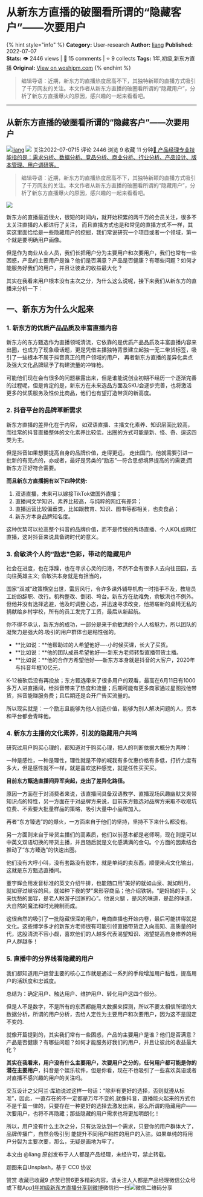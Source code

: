# 从新东方直播的破圈看所谓的“隐藏客户”——次要用户
{% hint style="info" %}
**Category:** User-research
**Author:** [liang](https://www.woshipm.com/u/731127)
**Published:** 2022-07-07  
**Stats:** 👁️ 2446 views | 💬 15 comments | ⭐ 9 collects
**Tags:** 1年,初级,新东方直播
**Original:** [View on woshipm.com](https://www.woshipm.com/user-research/5517860.html)
{% endhint %}
> 编辑导语：近期，新东方的直播热度居高不下，其独特新颖的直播方式吸引了千万网友的关注。本文作者从新东方直播的破圈看所谓的“隐藏用户”，分析了新东方直播爆火的原因，感兴趣的一起来看看吧。

---

## 从新东方直播的破圈看所谓的“隐藏客户”——次要用户

[![](https://static.qidianla.com/QIDIANVIP_USER_202111_20211116163716_9723.jpg?imageView2/1/w/72/h/72/q/100)](https://www.woshipm.com/u/731127)[liang](https://www.woshipm.com/u/731127) ![](https://static.woshipm.com/tag/1121_1@2x.png) 关注2022-07-0715 评论 2446 浏览 9 收藏 11 分钟[🔗 产品经理专业技能指的是：需求分析、数据分析、竞品分析、商业分析、行业分析、产品设计、版本管理、用户调研等。](https://ke.qidianla.com/courses/90pm)

> 编辑导语：近期，新东方的直播热度居高不下，其独特新颖的直播方式吸引了千万网友的关注。本文作者从新东方直播的破圈看所谓的“隐藏用户”，分析了新东方直播爆火的原因，感兴趣的一起来看看吧。

![](https://image.woshipm.com/wp-files/2022/07/Lx8XbJNolQ9bb2ArJv5l.jpg)

新东方的直播最近很火，很短的时间内，就开始积累的两千万的会员关注，很多不太关注直播的人都进行了关注， 而且直播方式也是和常见的直播方式不一样，其实这里面恰恰是一些隐藏用户的挖掘，我们常说研究一个项目或者一个领域，第一个就是要明确用户画像。

但是作为商业从业人员，我们长把用户分为主要用户和次要用户，我们也常有一些困惑，产品的主要用户是谁？他们是否满意？产品是否健康？有哪些问题？如何才能服务好我们的用户，并且让彼此的收益最大化？

其实在我看来用户根本没有主次之分，为什么这么说呢，接下来我们从新东方的直播来分析一下：

## 一、新东方为什么火起来

### 1\. 新东方的优质产品品质及丰富直播内容

新东方的东方甄选作为直播领域清流，它依靠的是优质产品品质及丰富直播内容来出圈，也成为了现象级话题，更是凭借主播独特背景建立起独一无二带货标签，吸引了一些根本不属于抖音真正的用户领域的用户， 再者新东方直播的差异化卖点及强大文化品牌赋予了构建流量的冲锋枪。

可能他们现在会有很多的问题暴露出来，但是谁能说创业初期不经历一个逐渐完善的过程呢，但是肯定的是，新东方在未来选品方面及SKU会逐步完善，也将激活更多的优质服务及性价比商品，他们也有望打造带货的新高度。

### 2\. 抖音平台的品牌革新需求

新东方直播的差异化在于内容， 如双语直播、主播文化素养、知识层面比较高，而往常的抖音直播整体的文化素养比较低，出圈的方式可能是新、怪、奇、逗这四类为主。

但是抖音如果想要提高自身的品牌价值，走得更远， 走出国门，他就需要引进一批新的有亮点的，亦或者，最好是另类的“励志”—符合思想境界提高的的需要;而新东方正好符合需要。

**而且新东方直播拥有以下四种优势:**

1.  双语直播，未来可以嫁接TikTok做国外直播；
2.  直播间文学知识、素养比较高，与纯粹的网红有差异；
3.  直播运营比较偏垂类，比如跟教育、知识、图书等都相关，也卖食品；
4.  新东方本身品牌知名度。

这种优势可以拉高整个抖音的品牌价值，而不是传统的秀场直播、个人KOL或网红直播，这对抖音来说具备跨时代的意义。

### 3\. 俞敏洪个人的“励志”色彩，带动的隐藏用户

社会在进度，也在浮躁，也在寻求心灵的归港，不然不会有很多人去向往田园，去向往英雄主义; 俞敏洪本身就是有担当的，

国家“双减”政策横空出世，雷厉风行，令许多课外辅导机构一时措手不及，教培员工纷纷辞职、改行。机构整改、倒闭、垮台。新东方在劫难免，俞敏洪也不例外。但他并没有选择逃避，他及时调整心态，并迅速寻求改变，他把崭新的桌椅无私的捐献给乡村学校，所有的员工发完了工资，最后从新起航。

你不得不承认，新东方的成功，一部分是来于俞敏洪的个人人格魅力，所以团队的凝聚力是强大的.吸引的用户群体也是粘性强的。

*   **比如说：**他帮助过的人希望他好—-小时候买课，长大了买货。
*   **比如说：**他的团队成员希望他好—-新东方老师转型直播带货主播。
*   **比如说：**他的合作方希望他好—–新东方本身就是抖音的大客户，2020年与抖音年框10亿元，

K-12被砍后没有再投放；东方甄选带来了很多用户的观看，最高在6月11日有1000多万人进直播间，给抖音带来了热度和流量；后期可能有更多商家通过星图找他带货，抖音能赚服务费；且后期还是会开广告买流量的。

所以现实就是：一个励志且能够为他人创造价值，能够为别人解决问题的人，资本和平台都会青睐他。

### 4\. 新东方主播的文化素养，引发的隐藏用户共鸣

研究过用户购买心理的，都知道对于购买心理，把人的判断依据大概分为两种：

一种是感性，一种是理性，理性就是不停的喊我有多优惠价格有多低，打折力度有多大，但是感性就不一样，就是喜欢这种感觉，就是任性买买买。

**目前东方甄选直播间异军突起，走出了差异化路径。**

原因一方面在于对消费者来说，该直播间具备双语教学、直播现场风趣幽默又夹带知识点的特性，另一方面在于对品牌方来说，目前东方甄选对品牌方采取不收取坑位费、不索要大批量样品的策略，吸引大量中小品牌加入。

再者“东方臻选”的的爆火，一方面来自于他们的坚持，坚持不下来什么都没有。

另一方面则来自于带货主播们的高素质，他们以前基本都是老师啊，现在则是可以中英文双语切换的带货主播，并且随后就是文化感满满的金句。个方面的因素结合推动了“东方臻选”的快速出圈。

他们没有大呼小叫，没有套路没有剧本，就是单纯的卖东西，顺便来点文化输出，这就是东方甄选直播间。

董宇辉会用发音标准的英文介绍牛排，也能随口用“美好的就如山泉、就如明月，就如穿过峡谷的风，就如种下夜的梦”来形容商品；他介绍铁锅，“是妈妈的手，父亲忧愁的面容，是老人盼游子回家的心”。他说火腿 ，是风的味道，是盐的味道，大自然的魔法和时光腌制而成。

这很自然的吸引了一批隐藏很深的用户，电商直播也开始内卷，最后可能拼得就是文化。这些博学多才的新东方老师很有可能引领直播带货走入向高知、高质量的时代，这股清流不容小觑，喜欢他们的人越多代表渴望知识、渴望提高自身修养的用户人群越多！

### 5\. 直播中的分界线看隐藏的用户

我们都知道用户运营主要的核心工作就是通过一系列的手段增加用户黏性，提高用户的活跃度和忠诚度。

总结为：确定用户、触达用户、维护用户、转化用户这四个部分。

但是人不是数字，不是所有的东西都能用大数据来探测，所以不要太相信所谓的大数据分析，所谓的用户分析，去给人定性为主要用户和次要用户，因为这不是固定不变的.

就像开篇提到的，其实我们常有一些困惑，产品的主要用户是谁？他们是否满意？产品是否健康？有哪些问题？如何才能服务好我们的用户，并且让彼此的收益最大化？

**其实在我看来，用户没有什么主要用户，次要用户之分的，任何用户都可能是你的潜在主要用户**，抖音是个娱乐软件，但是你看，现在不也吸引了一些喜欢英语或者对直播不感兴趣的用户的关注吗。

交互设计之父阿兰·库珀说过这样一句话：“除非有更好的选择，否则就遵从标准”，因此，一直存在的不一定都是万年不变的,就像抖音，直播能火起来的方式也不是千篇一律的，只要存在一种更好的选择去激发出来，那么所谓的隐藏用户——次要用户，也将不再隐藏；那些隐藏的用户需求也将更加明朗化！

所以，用户没有什么主次之分，只有达没达到一个需求，只要你的用户群体大了，品牌传播广，自然会吸引到 能提升不同用户粘性的用户的入驻。如果单纯的将用户分裂为主要次要，那么，无疑是画地为牢了。

本文由 @liang 原创发布于人人都是产品经理，未经许可，禁止转载。

题图来自Unsplash，基于 CC0 协议

赞赏 收藏已收藏9 点赞已赞6更多精彩内容，请关注人人都是产品经理微信公众号或下载App[1年](https://www.woshipm.com/tag/1%e5%b9%b4)[初级](https://www.woshipm.com/tag/%e5%88%9d%e7%ba%a7)[新东方直播](https://www.woshipm.com/tag/%e6%96%b0%e4%b8%9c%e6%96%b9%e7%9b%b4%e6%92%ad)[分享到微博](https://service.weibo.com/share/share.php?appkey=2775287854&title=从新东方直播的破圈看所谓的“隐藏客户”——次要用户&url=https://www.woshipm.com/user-research/5517860.html&pic=https://image.woshipm.com/wp-files/2022/07/Lx8XbJNolQ9bb2ArJv5l.jpg)微信扫一扫![微信二维码](https://api.pwmqr.com/qrcode/create/?url=https://www.woshipm.com/user-research/5517860.html)分享